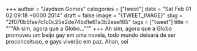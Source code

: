 
+++
author = "Jaydson Gomes"
categories = ["tweet"]
date = "Sat Feb 01 02:09:18 +0000 2014"
draft = false
image = "{TWEET_IMAGE}"
slug = "2f070b5fae7c1c0c25e2de74bd1e61a3b2eae165"
tags = ["tweet"]
title = """Ah sim, agora que a Globo..."""
+++
Ah sim, agora que a Globo promoveu um beijo gay em uma novela, todo mundo deixará de ser preconceituso, e gays viverão em paz. Ahan, sei
